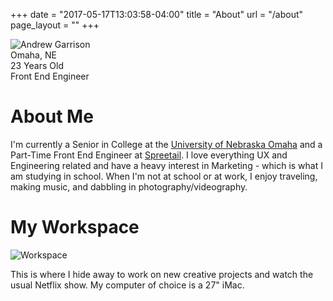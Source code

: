 +++
date = "2017-05-17T13:03:58-04:00"
title = "About"
url = "/about"
page_layout = ""
+++


<img class="c-image--profile" src="/img/andrewgarrison.jpg" title="Profile Picture" alt="Andrew Garrison" />

<div class="c-info">
    <div class="c-info__location">Omaha, NE</div>
    <div class="c-info__age">23 Years Old</div>
    <div class="c-info__occupation">Front End Engineer</div>
    <div class="c-info__social">
        <a class="c-info__social-icon" href="//www.linkedin.com/in/andrewtategarrison/"><i class="fab fa-linkedin-in fa-2x"></i></a>
        <a class="c-info__social-icon" href="//github.com/andrewgarrison"><i class="fab fa-github fa-2x"></i></a>
        <a class="c-info__social-icon" href="//twitter.com/Andrew_Garrison"><i class="fab fa-twitter fa-2x"></i></a>
        <a class="c-info__social-icon" href="//www.instagram.com/andrew_garrison/"><i class="fab fa-instagram fa-2x"></i></a>
    </div>
</div>

# About Me

I'm currently a Senior in College at the <a href="//www.unomaha.edu/" title="www.unomaha.edu">University of Nebraska Omaha</a> and a Part-Time Front End Engineer at <a href="https://www.wearespreetail.com/" title="Spreetail">Spreetail</a>. I love everything UX and Engineering related and have a heavy interest in Marketing - which is what I am studying in school. When I'm not at school or at work, I enjoy traveling, making music, and dabbling in photography/videography. 


# My Workspace

![Workspace](/img/workspace.jpg "Andrew's Desk and Computer")

This is where I hide away to work on new creative projects and watch the usual Netflix show. My computer of choice is a 27" iMac.
